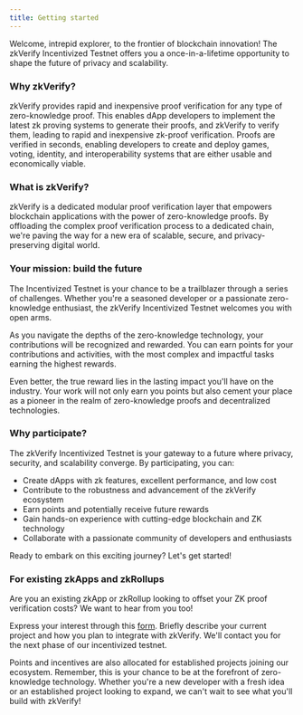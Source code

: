 ```yaml
---
title: Getting started
---
```


Welcome, intrepid explorer, to the frontier of blockchain innovation! The zkVerify Incentivized Testnet offers you a once-in-a-lifetime opportunity to shape the future of privacy and scalability.

### Why zkVerify?
zkVerify provides rapid and inexpensive proof verification for any type of zero-knowledge proof. This enables dApp developers to implement the latest zk proving systems to generate their proofs, and zkVerify to verify them, leading to rapid and inexpensive zk-proof verification. Proofs are verified in seconds, enabling developers to create and deploy games, voting, identity, and interoperability systems that are either usable and economically viable.

### What is zkVerify?
zkVerify is a dedicated modular proof verification layer that empowers blockchain applications with the power of zero-knowledge proofs. By offloading the complex proof verification process to a dedicated chain, we're paving the way for a new era of scalable, secure, and privacy-preserving digital world.

### Your mission: build the future
The Incentivized Testnet is your chance to be a trailblazer through a series of challenges. Whether you're a seasoned developer or a passionate zero-knowledge enthusiast, the zkVerify Incentivized Testnet welcomes you with open arms. 

As you navigate the depths of the zero-knowledge technology, your contributions will be recognized and rewarded. You can earn points for your contributions and activities, with the most complex and impactful tasks earning the highest rewards.

Even better, the true reward lies in the lasting impact you'll have on the industry. Your work will not only earn you points but also cement your place as a pioneer in the realm of zero-knowledge proofs and decentralized technologies.

### Why participate?
The zkVerify Incentivized Testnet is your gateway to a future where privacy, security, and scalability converge. By participating, you can:

- Create dApps with zk features, excellent performance, and low cost 
- Contribute to the robustness and advancement of the zkVerify ecosystem
- Earn points and potentially receive future rewards
- Gain hands-on experience with cutting-edge blockchain and ZK technology
- Collaborate with a passionate community of developers and enthusiasts 

Ready to embark on this exciting journey? Let's get started!

### For existing zkApps and zkRollups
Are you an existing zkApp or zkRollup looking to offset your ZK proof verification costs? We want to hear from you too!

Express your interest through this [form](https://forms.gle/rTLYKdskVRXxGRGz9).
Briefly describe your current project and how you plan to integrate with zkVerify.
We'll contact you for the next phase of our incentivized testnet.

Points and incentives are also allocated for established projects joining our ecosystem.
Remember, this is your chance to be at the forefront of zero-knowledge technology. Whether you're a new developer with a fresh idea or an established project looking to expand, we can't wait to see what you'll build with zkVerify! 

